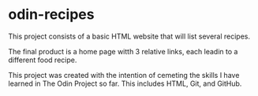 # odin-recipes
This project consists of a basic HTML website that will list several recipes.

The final product is a home page witth 3 relative links, each leadin to a different
food recipe.

This project was created with the intention of cemeting the skills I have learned
in The Odin Project so far. This includes HTML, Git, and GitHub.

